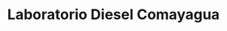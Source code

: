 ---
title: "Laboratorio Diesel Comayagua"
url: /comayagua/laboratorio-diesel-comayagua/
shop: reparación de automóviles
---